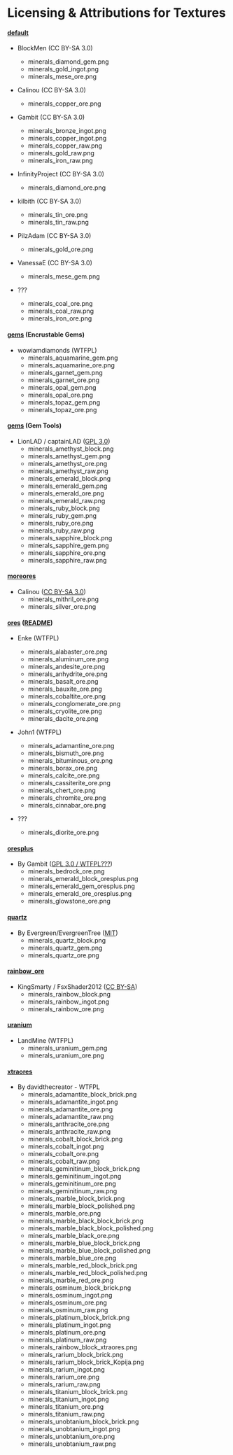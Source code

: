 # Licensing & Attributions for Textures


#### **[default][]**

- BlockMen (CC BY-SA 3.0)
  - minerals_diamond_gem.png
  - minerals_gold_ingot.png
  - minerals_mese_ore.png

- Calinou (CC BY-SA 3.0)
  - minerals_copper_ore.png

- Gambit (CC BY-SA 3.0)
  - minerals_bronze_ingot.png
  - minerals_copper_ingot.png
  - minerals_copper_raw.png
  - minerals_gold_raw.png
  - minerals_iron_raw.png

- InfinityProject (CC BY-SA 3.0)
  - minerals_diamond_ore.png

- kilbith (CC BY-SA 3.0)
  - minerals_tin_ore.png
  - minerals_tin_raw.png

- PilzAdam (CC BY-SA 3.0)
  - minerals_gold_ore.png

- VanessaE (CC BY-SA 3.0)
  - minerals_mese_gem.png

- ???
  - minerals_coal_ore.png
  - minerals_coal_raw.png
  - minerals_iron_ore.png


#### **[gems][gems_encrustable] (Encrustable Gems)**

- wowiamdiamonds (WTFPL)
  - minerals_aquamarine_gem.png
  - minerals_aquamarine_ore.png
  - minerals_garnet_gem.png
  - minerals_garnet_ore.png
  - minerals_opal_gem.png
  - minerals_opal_ore.png
  - minerals_topaz_gem.png
  - minerals_topaz_ore.png


#### **[gems][gems_tools] (Gem Tools)**

- LionLAD / captainLAD ([GPL 3.0][lic.gems_tools])
  - minerals_amethyst_block.png
  - minerals_amethyst_gem.png
  - minerals_amethyst_ore.png
  - minerals_amethyst_raw.png
  - minerals_emerald_block.png
  - minerals_emerald_gem.png
  - minerals_emerald_ore.png
  - minerals_emerald_raw.png
  - minerals_ruby_block.png
  - minerals_ruby_gem.png
  - minerals_ruby_ore.png
  - minerals_ruby_raw.png
  - minerals_sapphire_block.png
  - minerals_sapphire_gem.png
  - minerals_sapphire_ore.png
  - minerals_sapphire_raw.png


#### **[moreores]**

- Calinou ([CC BY-SA 3.0][lic.moreores])
  - minerals_mithril_ore.png
  - minerals_silver_ore.png


#### **[ores][]** ([README][lic.ores])

- Enke (WTFPL)
  - minerals_alabaster_ore.png
  - minerals_aluminum_ore.png
  - minerals_andesite_ore.png
  - minerals_anhydrite_ore.png
  - minerals_basalt_ore.png
  - minerals_bauxite_ore.png
  - minerals_cobaltite_ore.png
  - minerals_conglomerate_ore.png
  - minerals_cryolite_ore.png
  - minerals_dacite_ore.png

- John1 (WTFPL)
  - minerals_adamantine_ore.png
  - minerals_bismuth_ore.png
  - minerals_bituminous_ore.png
  - minerals_borax_ore.png
  - minerals_calcite_ore.png
  - minerals_cassiterite_ore.png
  - minerals_chert_ore.png
  - minerals_chromite_ore.png
  - minerals_cinnabar_ore.png

- ???
  - minerals_diorite_ore.png


#### **[oresplus][]**

- By Gambit ([GPL 3.0 / WTFPL???][lic.oresplus])
  - minerals_bedrock_ore.png
  - minerals_emerald_block_oresplus.png
  - minerals_emerald_gem_oresplus.png
  - minerals_emerald_ore_oresplus.png
  - minerals_glowstone_ore.png


#### **[quartz][]**

- By Evergreen/EvergreenTree ([MIT][lic.quartz])
  - minerals_quartz_block.png
  - minerals_quartz_gem.png
  - minerals_quartz_ore.png


#### **[rainbow_ore][]**

- KingSmarty / FsxShader2012 ([CC BY-SA][lic.rainbow_ore])
  - minerals_rainbow_block.png
  - minerals_rainbow_ingot.png
  - minerals_rainbow_ore.png


#### **[uranium][]**

- LandMine (WTFPL)
  - minerals_uranium_gem.png
  - minerals_uranium_ore.png


#### **[xtraores][]**

- By davidthecreator - WTFPL
  - minerals_adamantite_block_brick.png
  - minerals_adamantite_ingot.png
  - minerals_adamantite_ore.png
  - minerals_adamantite_raw.png
  - minerals_anthracite_ore.png
  - minerals_anthracite_raw.png
  - minerals_cobalt_block_brick.png
  - minerals_cobalt_ingot.png
  - minerals_cobalt_ore.png
  - minerals_cobalt_raw.png
  - minerals_geminitinum_block_brick.png
  - minerals_geminitinum_ingot.png
  - minerals_geminitinum_ore.png
  - minerals_geminitinum_raw.png
  - minerals_marble_block_brick.png
  - minerals_marble_block_polished.png
  - minerals_marble_ore.png
  - minerals_marble_black_block_brick.png
  - minerals_marble_black_block_polished.png
  - minerals_marble_black_ore.png
  - minerals_marble_blue_block_brick.png
  - minerals_marble_blue_block_polished.png
  - minerals_marble_blue_ore.png
  - minerals_marble_red_block_brick.png
  - minerals_marble_red_block_polished.png
  - minerals_marble_red_ore.png
  - minerals_osminum_block_brick.png
  - minerals_osminum_ingot.png
  - minerals_osminum_ore.png
  - minerals_osminum_raw.png
  - minerals_platinum_block_brick.png
  - minerals_platinum_ingot.png
  - minerals_platinum_ore.png
  - minerals_platinum_raw.png
  - minerals_rainbow_block_xtraores.png
  - minerals_rarium_block_brick.png
  - minerals_rarium_block_brick_Kopija.png
  - minerals_rarium_ingot.png
  - minerals_rarium_ore.png
  - minerals_rarium_raw.png
  - minerals_titanium_block_brick.png
  - minerals_titanium_ingot.png
  - minerals_titanium_ore.png
  - minerals_titanium_raw.png
  - minerals_unobtanium_block_brick.png
  - minerals_unobtanium_ingot.png
  - minerals_unobtanium_ore.png
  - minerals_unobtanium_raw.png



[default]: https://github.com/minetest/minetest_game/tree/master/mods/default
[gems_encrustable]: https://forum.minetest.net/viewtopic.php?t=2596
[gems_tools]: https://forum.minetest.net/viewtopic.php?t=4294
[moreores]: https://forum.minetest.net/viewtopic.php?t=549
[ores]: http://forum.freeminer.org/threads/ores-mod-wip-0-8-ores.98
[oresplus]: https://forum.minetest.net/viewtopic.php?t=13120
[quartz]: https://forum.minetest.net/viewtopic.php?t=5682
[rainbow_ore]: https://forum.minetest.net/viewtopic.php?t=13519
[uranium]: https://forum.minetest.net/viewtopic.php?t=2234
[xtraores]: https://forum.minetest.net/viewtopic.php?t=12798

[lic.default]: https://github.com/minetest/minetest_game/blob/master/mods/default/license.txt
[lic.gems_tools]: https://github.com/captainLAD/gems/blob/master/LICENSE
[lic.moreores]: https://github.com/minetest-mods/moreores/blob/master/README.md
[lic.ores]: https://github.com/Nullsrc/Ores/blob/master/README.txt
[lic.oresplus]: https://github.com/taikedz/everamzah-oresplus/blob/master/LICENSE
[lic.quartz]: https://github.com/minetest-mods/quartz/blob/master/README.txt
[lic.rainbow_ore]: https://github.com/FsxShader2012/rainbow_ore/blob/master/README.md
